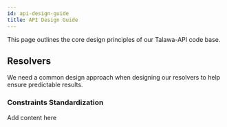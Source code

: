 ```yaml
---
id: api-design-guide
title: API Design Guide
---
```


This page outlines the core design principles of our Talawa-API code base.

## Resolvers

We need a common design approach when designing our resolvers to help ensure predictable results.

### Constraints Standardization

Add content here

